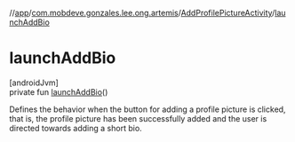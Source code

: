 //[app](../../../index.md)/[com.mobdeve.gonzales.lee.ong.artemis](../index.md)/[AddProfilePictureActivity](index.md)/[launchAddBio](launch-add-bio.md)

# launchAddBio

[androidJvm]\
private fun [launchAddBio](launch-add-bio.md)()

Defines the behavior when the button for adding a profile picture is clicked, that is, the profile picture has been successfully added and the user is directed towards adding a short bio.
